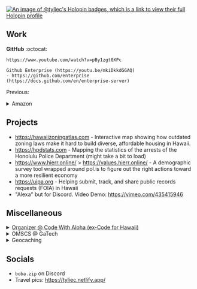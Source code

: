 [![An image of @tyliec's Holopin badges, which is a link to view their full Holopin profile](https://holopin.me/tyliec)](https://holopin.io/@tyliec)

## Work

**GitHub** :octocat:

```
https://www.youtube.com/watch?v=pBy1zgt0XPc

Github Enterprise (https://youtu.be/mkiDkkdGGAQ)
- https://github.com/enterprise (https://docs.github.com/en/enterprise-server)
```

Previous:

<details>
  <summary>Amazon</summary>
  
```
- Alexa Viewhost Web
  - https://developer.amazon.com/en-US/docs/alexa/web-api-for-games/alexa-games-about.html
  - https://github.com/alexa/apl-viewhost-web
  - https://github.com/alexa/apl-client-library

- Alexa Games (https://youtu.be/WA20rRVfe1Y?t=30)
  - Skill Flow Builder - https://github.com/alexa-games/skill-flow-builder
  - Xbox for Alexa Skill - https://www.amazon.com/Microsoft-Xbox/dp/B07H25BSCN
  - "Alexa" for Discord - https://vimeo.com/435415946
```
</details>

## Projects

- https://hawaiizoningatlas.com - Interactive map showing how outdated zoning laws make it hard to build diverse, affordable housing in Hawaii.
- https://hpdstats.com - Mapping the statistics of the arrests of the Honolulu Police Department (might take a bit to load)
- https://www.hierr.online/ > https://values.hierr.online/ - A demographic survey tool wrapped around pol.is to figure out the right actions toward a more resilient economy
- https://uipa.org - Helping submit, track, and share public records requests (FOIA) in Hawaii
- "Alexa" but for Discord. Video Demo: https://vimeo.com/435415946

## Miscellaneous

<details>
<summary><a href="https://codewithaloha.org/">Organizer @ Code With Aloha (ex-Code for Hawaii)</a></summary>

```
https://www.meetup.com/code-with-aloha/

Code With Aloha (Previously known as Code for Hawaii) was a Code for America Brigade, but is now a member of the Alliance of Civic Technologists.
We are volunteers interested in open data, open knowledge, civic apps, big data, data visualization, APIs and the application of technology to make our communities better.

We encourage civic engagement and collaboration with our local government.
We are engaged citizens with backgrounds and interest in technology, design, business management, policy and good government.
```

</details>

<details>
  <summary>OMSCS @ GaTech</summary>

Program Link: https://omscs.gatech.edu/

**Currently Taking**
- Artificial Intelligence
- Modeling, Simulation and Military Gaming

**Previously Taken**
- Human Computer Interaction
- Intro Health Informatics
- Knowledge Based AI
- Software Development Process
- Network Security
- Network Science
- AI Ethics Society
- Introduction to Information Security

</details>

<details>
  <summary>Geocaching</summary>

  <a href="https://project-gc.com/ProfileStats/tyliecc" target="_top"><img src="https://cdn2.project-gc.com/ProfileStatsImage/tyliecc" width="750"></a>
</details>

## Socials
- `boba.zip` on Discord
- Travel pics: https://tyliec.netlify.app/

